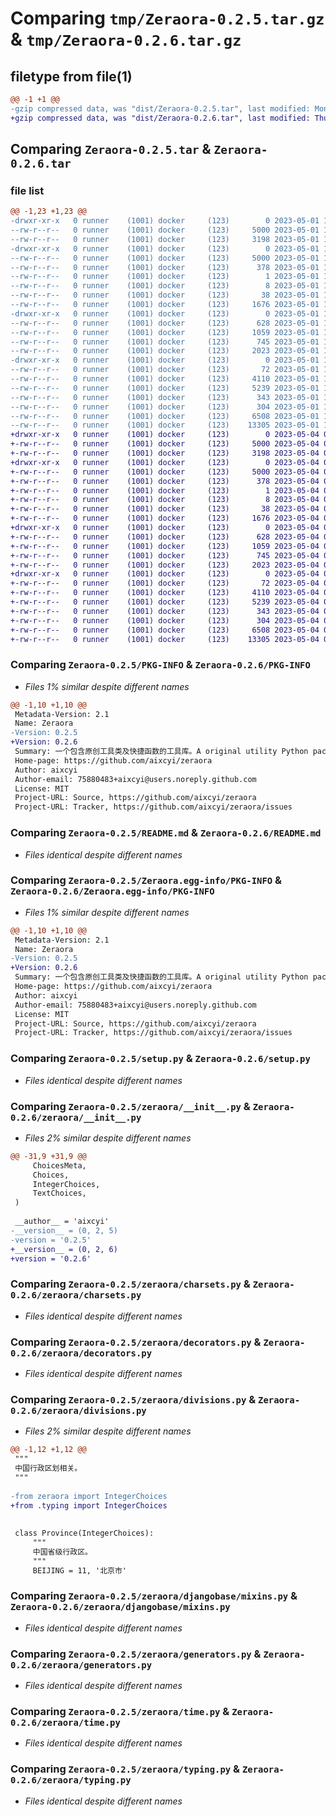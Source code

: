 # Comparing `tmp/Zeraora-0.2.5.tar.gz` & `tmp/Zeraora-0.2.6.tar.gz`

## filetype from file(1)

```diff
@@ -1 +1 @@
-gzip compressed data, was "dist/Zeraora-0.2.5.tar", last modified: Mon May  1 16:42:20 2023, max compression
+gzip compressed data, was "dist/Zeraora-0.2.6.tar", last modified: Thu May  4 07:44:53 2023, max compression
```

## Comparing `Zeraora-0.2.5.tar` & `Zeraora-0.2.6.tar`

### file list

```diff
@@ -1,23 +1,23 @@
-drwxr-xr-x   0 runner    (1001) docker     (123)        0 2023-05-01 16:42:20.000000 Zeraora-0.2.5/
--rw-r--r--   0 runner    (1001) docker     (123)     5000 2023-05-01 16:42:20.000000 Zeraora-0.2.5/PKG-INFO
--rw-r--r--   0 runner    (1001) docker     (123)     3198 2023-05-01 16:42:09.000000 Zeraora-0.2.5/README.md
-drwxr-xr-x   0 runner    (1001) docker     (123)        0 2023-05-01 16:42:20.000000 Zeraora-0.2.5/Zeraora.egg-info/
--rw-r--r--   0 runner    (1001) docker     (123)     5000 2023-05-01 16:42:19.000000 Zeraora-0.2.5/Zeraora.egg-info/PKG-INFO
--rw-r--r--   0 runner    (1001) docker     (123)      378 2023-05-01 16:42:20.000000 Zeraora-0.2.5/Zeraora.egg-info/SOURCES.txt
--rw-r--r--   0 runner    (1001) docker     (123)        1 2023-05-01 16:42:19.000000 Zeraora-0.2.5/Zeraora.egg-info/dependency_links.txt
--rw-r--r--   0 runner    (1001) docker     (123)        8 2023-05-01 16:42:19.000000 Zeraora-0.2.5/Zeraora.egg-info/top_level.txt
--rw-r--r--   0 runner    (1001) docker     (123)       38 2023-05-01 16:42:20.000000 Zeraora-0.2.5/setup.cfg
--rw-r--r--   0 runner    (1001) docker     (123)     1676 2023-05-01 16:42:09.000000 Zeraora-0.2.5/setup.py
-drwxr-xr-x   0 runner    (1001) docker     (123)        0 2023-05-01 16:42:20.000000 Zeraora-0.2.5/zeraora/
--rw-r--r--   0 runner    (1001) docker     (123)      628 2023-05-01 16:42:09.000000 Zeraora-0.2.5/zeraora/__init__.py
--rw-r--r--   0 runner    (1001) docker     (123)     1059 2023-05-01 16:42:09.000000 Zeraora-0.2.5/zeraora/charsets.py
--rw-r--r--   0 runner    (1001) docker     (123)      745 2023-05-01 16:42:09.000000 Zeraora-0.2.5/zeraora/decorators.py
--rw-r--r--   0 runner    (1001) docker     (123)     2023 2023-05-01 16:42:09.000000 Zeraora-0.2.5/zeraora/divisions.py
-drwxr-xr-x   0 runner    (1001) docker     (123)        0 2023-05-01 16:42:20.000000 Zeraora-0.2.5/zeraora/djangobase/
--rw-r--r--   0 runner    (1001) docker     (123)       72 2023-05-01 16:42:09.000000 Zeraora-0.2.5/zeraora/djangobase/__init__.py
--rw-r--r--   0 runner    (1001) docker     (123)     4110 2023-05-01 16:42:09.000000 Zeraora-0.2.5/zeraora/djangobase/mixins.py
--rw-r--r--   0 runner    (1001) docker     (123)     5239 2023-05-01 16:42:09.000000 Zeraora-0.2.5/zeraora/generators.py
--rw-r--r--   0 runner    (1001) docker     (123)      343 2023-05-01 16:42:09.000000 Zeraora-0.2.5/zeraora/math.py
--rw-r--r--   0 runner    (1001) docker     (123)      304 2023-05-01 16:42:09.000000 Zeraora-0.2.5/zeraora/shortcuts.py
--rw-r--r--   0 runner    (1001) docker     (123)     6508 2023-05-01 16:42:09.000000 Zeraora-0.2.5/zeraora/time.py
--rw-r--r--   0 runner    (1001) docker     (123)    13305 2023-05-01 16:42:09.000000 Zeraora-0.2.5/zeraora/typing.py
+drwxr-xr-x   0 runner    (1001) docker     (123)        0 2023-05-04 07:44:53.000000 Zeraora-0.2.6/
+-rw-r--r--   0 runner    (1001) docker     (123)     5000 2023-05-04 07:44:53.000000 Zeraora-0.2.6/PKG-INFO
+-rw-r--r--   0 runner    (1001) docker     (123)     3198 2023-05-04 07:44:43.000000 Zeraora-0.2.6/README.md
+drwxr-xr-x   0 runner    (1001) docker     (123)        0 2023-05-04 07:44:53.000000 Zeraora-0.2.6/Zeraora.egg-info/
+-rw-r--r--   0 runner    (1001) docker     (123)     5000 2023-05-04 07:44:53.000000 Zeraora-0.2.6/Zeraora.egg-info/PKG-INFO
+-rw-r--r--   0 runner    (1001) docker     (123)      378 2023-05-04 07:44:53.000000 Zeraora-0.2.6/Zeraora.egg-info/SOURCES.txt
+-rw-r--r--   0 runner    (1001) docker     (123)        1 2023-05-04 07:44:53.000000 Zeraora-0.2.6/Zeraora.egg-info/dependency_links.txt
+-rw-r--r--   0 runner    (1001) docker     (123)        8 2023-05-04 07:44:53.000000 Zeraora-0.2.6/Zeraora.egg-info/top_level.txt
+-rw-r--r--   0 runner    (1001) docker     (123)       38 2023-05-04 07:44:53.000000 Zeraora-0.2.6/setup.cfg
+-rw-r--r--   0 runner    (1001) docker     (123)     1676 2023-05-04 07:44:43.000000 Zeraora-0.2.6/setup.py
+drwxr-xr-x   0 runner    (1001) docker     (123)        0 2023-05-04 07:44:53.000000 Zeraora-0.2.6/zeraora/
+-rw-r--r--   0 runner    (1001) docker     (123)      628 2023-05-04 07:44:43.000000 Zeraora-0.2.6/zeraora/__init__.py
+-rw-r--r--   0 runner    (1001) docker     (123)     1059 2023-05-04 07:44:43.000000 Zeraora-0.2.6/zeraora/charsets.py
+-rw-r--r--   0 runner    (1001) docker     (123)      745 2023-05-04 07:44:43.000000 Zeraora-0.2.6/zeraora/decorators.py
+-rw-r--r--   0 runner    (1001) docker     (123)     2023 2023-05-04 07:44:43.000000 Zeraora-0.2.6/zeraora/divisions.py
+drwxr-xr-x   0 runner    (1001) docker     (123)        0 2023-05-04 07:44:53.000000 Zeraora-0.2.6/zeraora/djangobase/
+-rw-r--r--   0 runner    (1001) docker     (123)       72 2023-05-04 07:44:43.000000 Zeraora-0.2.6/zeraora/djangobase/__init__.py
+-rw-r--r--   0 runner    (1001) docker     (123)     4110 2023-05-04 07:44:43.000000 Zeraora-0.2.6/zeraora/djangobase/mixins.py
+-rw-r--r--   0 runner    (1001) docker     (123)     5239 2023-05-04 07:44:43.000000 Zeraora-0.2.6/zeraora/generators.py
+-rw-r--r--   0 runner    (1001) docker     (123)      343 2023-05-04 07:44:43.000000 Zeraora-0.2.6/zeraora/math.py
+-rw-r--r--   0 runner    (1001) docker     (123)      304 2023-05-04 07:44:43.000000 Zeraora-0.2.6/zeraora/shortcuts.py
+-rw-r--r--   0 runner    (1001) docker     (123)     6508 2023-05-04 07:44:43.000000 Zeraora-0.2.6/zeraora/time.py
+-rw-r--r--   0 runner    (1001) docker     (123)    13305 2023-05-04 07:44:43.000000 Zeraora-0.2.6/zeraora/typing.py
```

### Comparing `Zeraora-0.2.5/PKG-INFO` & `Zeraora-0.2.6/PKG-INFO`

 * *Files 1% similar despite different names*

```diff
@@ -1,10 +1,10 @@
 Metadata-Version: 2.1
 Name: Zeraora
-Version: 0.2.5
+Version: 0.2.6
 Summary: 一个包含原创工具类及快捷函数的工具库。A original utility Python package.
 Home-page: https://github.com/aixcyi/zeraora
 Author: aixcyi
 Author-email: 75880483+aixcyi@users.noreply.github.com
 License: MIT
 Project-URL: Source, https://github.com/aixcyi/zeraora
 Project-URL: Tracker, https://github.com/aixcyi/zeraora/issues
```

### Comparing `Zeraora-0.2.5/README.md` & `Zeraora-0.2.6/README.md`

 * *Files identical despite different names*

### Comparing `Zeraora-0.2.5/Zeraora.egg-info/PKG-INFO` & `Zeraora-0.2.6/Zeraora.egg-info/PKG-INFO`

 * *Files 1% similar despite different names*

```diff
@@ -1,10 +1,10 @@
 Metadata-Version: 2.1
 Name: Zeraora
-Version: 0.2.5
+Version: 0.2.6
 Summary: 一个包含原创工具类及快捷函数的工具库。A original utility Python package.
 Home-page: https://github.com/aixcyi/zeraora
 Author: aixcyi
 Author-email: 75880483+aixcyi@users.noreply.github.com
 License: MIT
 Project-URL: Source, https://github.com/aixcyi/zeraora
 Project-URL: Tracker, https://github.com/aixcyi/zeraora/issues
```

### Comparing `Zeraora-0.2.5/setup.py` & `Zeraora-0.2.6/setup.py`

 * *Files identical despite different names*

### Comparing `Zeraora-0.2.5/zeraora/__init__.py` & `Zeraora-0.2.6/zeraora/__init__.py`

 * *Files 2% similar despite different names*

```diff
@@ -31,9 +31,9 @@
     ChoicesMeta,
     Choices,
     IntegerChoices,
     TextChoices,
 )
 
 __author__ = 'aixcyi'
-__version__ = (0, 2, 5)
-version = '0.2.5'
+__version__ = (0, 2, 6)
+version = '0.2.6'
```

### Comparing `Zeraora-0.2.5/zeraora/charsets.py` & `Zeraora-0.2.6/zeraora/charsets.py`

 * *Files identical despite different names*

### Comparing `Zeraora-0.2.5/zeraora/decorators.py` & `Zeraora-0.2.6/zeraora/decorators.py`

 * *Files identical despite different names*

### Comparing `Zeraora-0.2.5/zeraora/divisions.py` & `Zeraora-0.2.6/zeraora/divisions.py`

 * *Files 2% similar despite different names*

```diff
@@ -1,12 +1,12 @@
 """
 中国行政区划相关。
 """
 
-from zeraora import IntegerChoices
+from .typing import IntegerChoices
 
 
 class Province(IntegerChoices):
     """
     中国省级行政区。
     """
     BEIJING = 11, '北京市'
```

### Comparing `Zeraora-0.2.5/zeraora/djangobase/mixins.py` & `Zeraora-0.2.6/zeraora/djangobase/mixins.py`

 * *Files identical despite different names*

### Comparing `Zeraora-0.2.5/zeraora/generators.py` & `Zeraora-0.2.6/zeraora/generators.py`

 * *Files identical despite different names*

### Comparing `Zeraora-0.2.5/zeraora/time.py` & `Zeraora-0.2.6/zeraora/time.py`

 * *Files identical despite different names*

### Comparing `Zeraora-0.2.5/zeraora/typing.py` & `Zeraora-0.2.6/zeraora/typing.py`

 * *Files identical despite different names*

